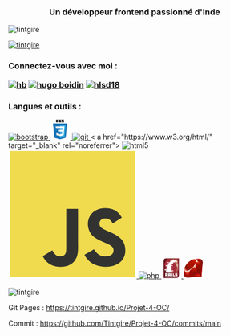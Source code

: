 <h3 align="center">Un développeur frontend passionné d'Inde</h3>

<p align="left"> <img src="https://komarev.com/ghpvc/?username=tintgire&label=Profile%20views&color= 0e75b6&style=flat" alt="tintgire" /> </p>

<p align="left"> <a href="https://github.com/ryo-ma/github-profile-trophy"><img src ="https://github-profile-trophy.vercel.app/?username=tintgire" alt="tintgire" /></a> </p>

<h3 align="left">Connectez-vous avec moi :</ h3>
<p align="left">
<a href="https://twitter.com/hb" target="blank"><img align="center" src="https://raw.githubusercontent.com/rahuldkjain/github-profile-readme-generator/master/src/images/icons/Social/twitter.svg" alt="hb" height="30" width="40" /></a>
<a href="https://linkedin.com/in/hugo boidin" target="blank"><img align="center" src="https://raw.githubusercontent.com/rahuldkjain/github-profile- readme-generator/master/src/images/icons/Social/linked-in-alt.svg" alt="hugo boidin" height="30" width="40" /></a>
<a href="https ://instagram.com/hlsd18" target="blank"><img align="center" src="https://raw.githubusercontent.com/rahuldkjain/github-profile-readme-generator/master/src/images /icons/Social/instagram.svg" alt="hlsd18" height="30" width="40" /></a>
</p>

<h3 align="left">Langues et outils :</h3>
<p align="left"> <a href="https://getbootstrap.com" target="_blank" rel="noreferrer"> <img src="https://raw.githubusercontent.com/devicons/devicon /master/icons/bootstrap/bootstrap-plain-wordmark.svg" alt="bootstrap" width="40" height="40"/> </a> <a href="https://www.w3schools.com /css/" target="_blank" rel="noreferrer"> <img src="https://raw.githubusercontent.com/devicons/devicon/master/icons/css3/css3-original-wordmark.svg" alt= "css3" width="40" height="40"/> </a> <a href="https://git-scm.com/" target="_blank" rel="noreferrer"> <img src="https://www.vectorlogo.zone/logos/git-scm/git-scm-icon.svg" alt="git" width="40" height="40"/> </a> < a href="https://www.w3.org/html/" target="_blank" rel="noreferrer"> <img src="https://raw.githubusercontent.com/devicons/devicon/master/icons /html5/html5-original-wordmark.svg" alt="html5" width="40" height="40"/> </a> <a href="https://developer.mozilla.org/en-US /docs/Web/JavaScript" target="_blank" rel="noreferrer"> <img src="https://raw.githubusercontent.com/devicons/devicon/master/icons/javascript/javascript-original.svg" alt ="javascript" largeur="40" hauteur="40"/> </a> <a href="https://www.php.net" target="_blank" rel="noreferrer"> <img src="https://raw.githubusercontent.com/devicons /devicon/master/icons/php/php-original.svg" alt="php" width="40" height="40"/> </a> <a href="https://rubyonrails.org" cible ="_blank" rel="noreferrer"> <img src="https://raw.githubusercontent.com/devicons/devicon/master/icons/rails/rails-original-wordmark.svg" alt="rails" width= "40" height="40"/> </a> <a href="https://www.ruby-lang.org/en/" target="_blank" rel="noreferrer"> <img src="https://raw.githubusercontent.com/devicons/devicon/master/icons/ruby/ruby-original.svg" alt="ruby" width="40" height="40"/> </a> </p >

<p><img align="center" src="https://github-readme-stats.vercel.app/api/top-langs?username=tintgire&show_icons=true&locale=en&layout=compact" alt="tintgire" /> </p>


Git Pages : https://tintgire.github.io/Projet-4-OC/

Commit : https://github.com/Tintgire/Projet-4-OC/commits/main
